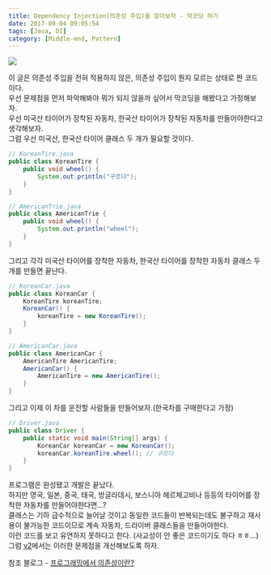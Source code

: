 ```yaml
---
title: Dependency Injection(의존성 주입)을 알아보자 - 막코딩 하기
date: 2017-09-04 09:05:54
tags: [Java, DI]
category: [Middle-end, Pattern]
---
```

![](thumb.png)

이 글은 의존성 주입을 전혀 적용하지 않은, 의존성 주입이 뭔지 모르는 상태로 짠 코드이다.  
우선 문제점을 먼저 파악해봐야 뭐가 되지 않을까 싶어서 막코딩을 해봤다고 가정해보자.  
우선 미국산 타이어가 장착된 자동차, 한국산 타이어가 장착된 자동차를 만들어야한다고 생각해보자.  
그럼 우선 미국산, 한국산 타이어 클래스 두 개가 필요할 것이다.
```java
// KoreanTire.java
public class KoreanTire {
    public void wheel() {
        System.out.println("구르다");
    }
}
```
```java
// AmericanTrie.java
public class AmericanTrie {
    public void wheel() {
        System.out.println("wheel");
    }
}
```

그리고 각각 미국산 타이어를 장착한 자동차, 한국산 타이어를 장착한 자동차 클래스 두 개를 만들면 끝난다.  
```java
// KoreanCar.java
public class KoreanCar {
    KoreanTire koreanTire;
    KoreanCar() {
        koreanTire = new KoreanTire();
    }
}

```
```java
// AmericanCar.java
public class AmericanCar {
    AmericanTire AmericanTire;
    AmericanCar() {
        AmericanTire = new AmericanTire();
    }
}
```

그리고 이제 이 차를 운전할 사람들을 만들어보자.(한국차를 구매한다고 가정)  
```java
// Driver.java
public class Driver {
    public static void main(String[] args) {
        KoreanCar koreanCar = new KoreanCar();
        koreanCar.koreanTire.wheel(); // 구르다
    }
}
```
프로그램은 완성됐고 개발은 끝났다.  
하지만 영국, 일본, 중국, 태국, 방글라데시, 보스니아 헤르체고비나 등등의 타이어를 장착한 자동차를 만들어야한다면...?  
클래스는 기하 급수적으로 늘어날 것이고 동일한 코드들이 반복되는데도 불구하고 재사용이 불가능한 코드이므로 계속 자동차, 드라이버 클래스들을 만들어야한다.  
이런 코드를 보고 유연하지 못하다고 한다. (사교성이 안 좋은 코드이기도 하다 ㅎㅎ...)  
그럼 [v2](/2017/09/04/di-v2/)에서는 이러한 문제점을 개선해보도록 하자.  

참조 블로그 - [프로그래밍에서 의존성이란?](http://expert0226.tistory.com/189)